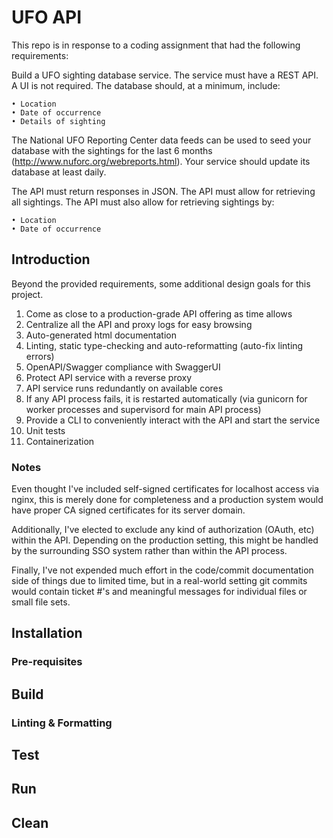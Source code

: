 # UFO API

This repo is in response to a coding assignment that had the following requirements:

Build a UFO sighting database service. The service must have a REST API. A UI is not
required. The database should, at a minimum, include:

    • Location
    • Date of occurrence
    • Details of sighting

The National UFO Reporting Center data feeds can be used to seed your database
with the sightings for the last 6 months (http://www.nuforc.org/webreports.html). Your
service should update its database at least daily.

The API must return responses in JSON. The API must allow for retrieving all sightings.
The API must also allow for retrieving sightings by:

    • Location
    • Date of occurrence 

## Introduction

Beyond the provided requirements, some additional design goals for this project.

1. Come as close to a production-grade API offering as time allows
2. Centralize all the API and proxy logs for easy browsing
3. Auto-generated html documentation
4. Linting, static type-checking and auto-reformatting (auto-fix linting errors)
5. OpenAPI/Swagger compliance with SwaggerUI
6. Protect API service with a reverse proxy
7. API service runs redundantly on available cores
8. If any API process fails, it is restarted automatically (via gunicorn for worker processes and supervisord for main API process)
9. Provide a CLI to conveniently interact with the API and start the service
10. Unit tests
11. Containerization

### Notes

Even thought I've included self-signed certificates for localhost access via nginx, this is merely done for completeness and a production system would have proper CA signed certificates for its server domain.

Additionally, I've elected to exclude any kind of authorization (OAuth, etc) within the API. Depending on the production setting, this might be handled by the surrounding SSO system rather than within the API process.

Finally, I've not expended much effort in the code/commit documentation side of things due to limited time, but in a real-world setting git commits would contain ticket #'s and meaningful messages for individual files or small file sets.

## Installation

### Pre-requisites

## Build

### Linting & Formatting

## Test

## Run

## Clean